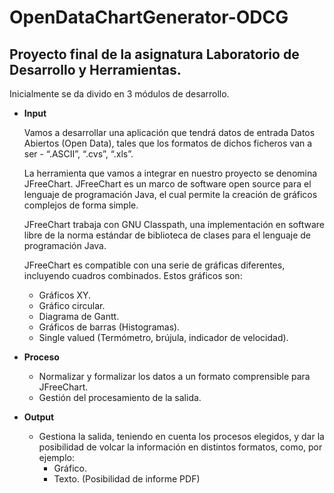 # OpenDataChartGenerator-ODCG
## Proyecto final de la asignatura Laboratorio de Desarrollo y Herramientas.

Inicialmente se da divido en 3 módulos de desarrollo.
  * **Input**

    Vamos a desarrollar una aplicación que tendrá datos de entrada Datos Abiertos (Open Data), tales que los formatos de dichos ficheros van a ser - “.ASCII”, “.cvs”, “.xls”.

    La herramienta que vamos a integrar en nuestro proyecto se denomina JFreeChart.
    JFreeChart es un marco de software open source para el lenguaje de programación Java, el cual permite la creación de gráficos complejos de forma simple.

    JFreeChart trabaja con GNU Classpath, una implementación en software libre de la norma estándar de biblioteca de clases para el lenguaje de programación Java.

    JFreeChart es compatible con una serie de gráficas diferentes, incluyendo cuadros combinados. Estos gráficos son:
     * Gráficos XY.
     * Gráfico circular.
     * Diagrama de Gantt.
     * Gráficos de barras (Histogramas).
     * Single valued (Termómetro, brújula, indicador de velocidad).
  * **Proceso**
    * Normalizar y formalizar los datos a un formato comprensible para JFreeChart.
    * Gestión del procesamiento de la salida.
  * **Output**
    * Gestiona la salida, teniendo en cuenta los procesos elegidos, y dar la posibilidad de volcar la información en distintos formatos, como, por ejemplo:
    	* Gráfico.
    	* Texto. (Posibilidad de informe PDF)
